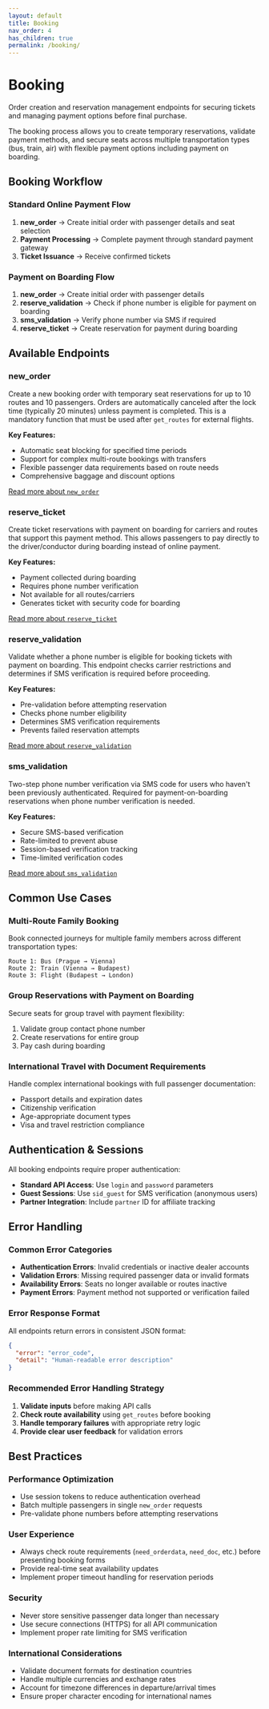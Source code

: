 ```yaml
---
layout: default
title: Booking
nav_order: 4
has_children: true
permalink: /booking/
---
```


# Booking

Order creation and reservation management endpoints for securing tickets and managing payment options before final purchase.

The booking process allows you to create temporary reservations, validate payment methods, and secure seats across multiple transportation types (bus, train, air) with flexible payment options including payment on boarding.


## Booking Workflow

### Standard Online Payment Flow
1. **new_order** → Create initial order with passenger details and seat selection
2. **Payment Processing** → Complete payment through standard payment gateway
3. **Ticket Issuance** → Receive confirmed tickets

### Payment on Boarding Flow
1. **new_order** → Create initial order with passenger details
2. **reserve_validation** → Check if phone number is eligible for payment on boarding
3. **sms_validation** → Verify phone number via SMS if required
4. **reserve_ticket** → Create reservation for payment during boarding


## Available Endpoints

### new_order
Create a new booking order with temporary seat reservations for up to 10 routes and 10 passengers. Orders are automatically canceled after the lock time (typically 20 minutes) unless payment is completed. This is a mandatory function that must be used after `get_routes` for external flights.

**Key Features:**
- Automatic seat blocking for specified time periods
- Support for complex multi-route bookings with transfers
- Flexible passenger data requirements based on route needs
- Comprehensive baggage and discount options

[Read more about `new_order`](new_order.md)

### reserve_ticket
Create ticket reservations with payment on boarding for carriers and routes that support this payment method. This allows passengers to pay directly to the driver/conductor during boarding instead of online payment.

**Key Features:**
- Payment collected during boarding
- Requires phone number verification
- Not available for all routes/carriers
- Generates ticket with security code for boarding

[Read more about `reserve_ticket`](reserve_ticket.md)

### reserve_validation
Validate whether a phone number is eligible for booking tickets with payment on boarding. This endpoint checks carrier restrictions and determines if SMS verification is required before proceeding.

**Key Features:**
- Pre-validation before attempting reservation
- Checks phone number eligibility
- Determines SMS verification requirements
- Prevents failed reservation attempts

[Read more about `reserve_validation`](reserve_validation.md)

### sms_validation
Two-step phone number verification via SMS code for users who haven't been previously authenticated. Required for payment-on-boarding reservations when phone number verification is needed.

**Key Features:**
- Secure SMS-based verification
- Rate-limited to prevent abuse
- Session-based verification tracking
- Time-limited verification codes

[Read more about `sms_validation`](sms_validation.md)


## Common Use Cases

### Multi-Route Family Booking
Book connected journeys for multiple family members across different transportation types:
```
Route 1: Bus (Prague → Vienna)
Route 2: Train (Vienna → Budapest)  
Route 3: Flight (Budapest → London)
```

### Group Reservations with Payment on Boarding
Secure seats for group travel with payment flexibility:
1. Validate group contact phone number
2. Create reservations for entire group
3. Pay cash during boarding

### International Travel with Document Requirements
Handle complex international bookings with full passenger documentation:
- Passport details and expiration dates
- Citizenship verification
- Age-appropriate document types
- Visa and travel restriction compliance


## Authentication & Sessions

All booking endpoints require proper authentication:
- **Standard API Access**: Use `login` and `password` parameters
- **Guest Sessions**: Use `sid_guest` for SMS verification (anonymous users)
- **Partner Integration**: Include `partner` ID for affiliate tracking


## Error Handling

### Common Error Categories
- **Authentication Errors**: Invalid credentials or inactive dealer accounts
- **Validation Errors**: Missing required passenger data or invalid formats
- **Availability Errors**: Seats no longer available or routes inactive
- **Payment Errors**: Payment method not supported or verification failed

### Error Response Format
All endpoints return errors in consistent JSON format:
```json
{
  "error": "error_code",
  "detail": "Human-readable error description"
}
```

### Recommended Error Handling Strategy
1. **Validate inputs** before making API calls
2. **Check route availability** using `get_routes` before booking
3. **Handle temporary failures** with appropriate retry logic
4. **Provide clear user feedback** for validation errors


## Best Practices

### Performance Optimization
- Use session tokens to reduce authentication overhead
- Batch multiple passengers in single `new_order` requests
- Pre-validate phone numbers before attempting reservations

### User Experience
- Always check route requirements (`need_orderdata`, `need_doc`, etc.) before presenting booking forms
- Provide real-time seat availability updates
- Implement proper timeout handling for reservation periods

### Security
- Never store sensitive passenger data longer than necessary
- Use secure connections (HTTPS) for all API communication
- Implement proper rate limiting for SMS verification

### International Considerations
- Validate document formats for destination countries
- Handle multiple currencies and exchange rates
- Account for timezone differences in departure/arrival times
- Ensure proper character encoding for international names